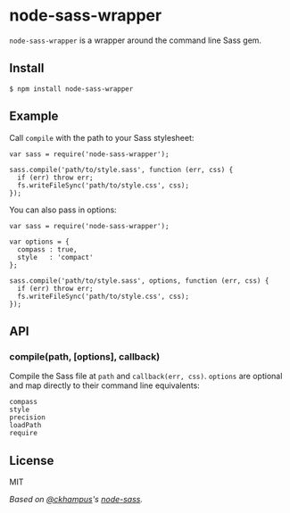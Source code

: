 # node-sass-wrapper

  `node-sass-wrapper` is a wrapper around the command line Sass gem.

## Install
  
    $ npm install node-sass-wrapper

## Example

  Call `compile` with the path to your Sass stylesheet:

    var sass = require('node-sass-wrapper');

    sass.compile('path/to/style.sass', function (err, css) {
      if (err) throw err;
      fs.writeFileSync('path/to/style.css', css);
    });

  You can also pass in options:

    var sass = require('node-sass-wrapper');

    var options = {
      compass : true,
      style   : 'compact'
    };

    sass.compile('path/to/style.sass', options, function (err, css) {
      if (err) throw err;
      fs.writeFileSync('path/to/style.css', css);
    });

## API
  
### compile(path, [options], callback)
 
  Compile the Sass file at `path` and `callback(err, css)`. `options` are optional and map directly to their command line equivalents:

    compass
    style
    precision
    loadPath
    require

## License

MIT

_Based on [@ckhampus](https://github.com/ckhampus)'s [node-sass](https://github.com/ckhampus/node-sass)._